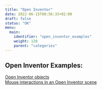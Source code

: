 ```yaml
---
title: "Open Inventor"
date: 2022-06-15T08:56:33+02:00
draft: false
status: "OK"
menu: 
  main:
    identifier: "open_inventor_examples"
    weight: 120
    parent: "categories"
---
```


## Open Inventor Examples:
[Open Inventor objects](/categories/open_inventor/example1/)  
[Mouse interactions in an Open Inventor scene](/categories/open_inventor/example2/)  

